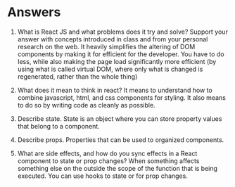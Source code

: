 # Answers

1. What is React JS and what problems does it try and solve? Support your answer with concepts introduced in class and from your personal research on the web.
It heavily simplifies the altering of DOM components by making it for efficient for the developer. You have to do less, while also making the page load significantly more efficient (by using what is called virtual DOM, where only what is changed is regenerated, rather than the whole thing)
1. What does it mean to think in react?
It means to understand how to combine javascript, html, and css components for styling. It also means to do so by writing code as cleanly as possible. 
1. Describe state.
State is an object where you can store property values that belong to a component. 

1. Describe props.
Properties that can be used to organized components. 

1. What are side effects, and how do you sync effects in a React component to state or prop changes?
When something affects something else on the outside the scope of the function that is being executed.  You can use hooks to state or for prop changes. 
